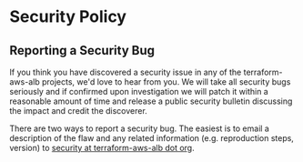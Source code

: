 <!-- Space: Projects -->
<!-- Parent: TerraformAwsAlb -->
<!-- Title: Security TerraformAwsAlb -->
<!-- Label: TerraformAwsAlb -->
<!-- Label: Security -->
<!-- Include: docs/disclaimer.md -->
<!-- Include: ac:toc -->

# Security Policy

## Reporting a Security Bug

If you think you have discovered a security issue in any of the terraform-aws-alb projects, we'd love to hear from you. We will take all security bugs seriously and if confirmed upon investigation we will patch it within a reasonable amount of time and release a public security bulletin discussing the impact and credit the discoverer.

There are two ways to report a security bug. The easiest is to email a description of the flaw and any related information (e.g. reproduction steps, version) to [security at terraform-aws-alb dot org](mailto:security@hadenlabs.com).
